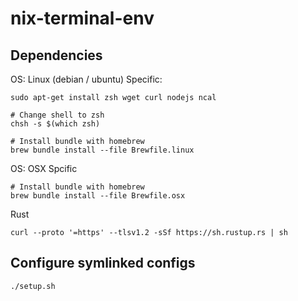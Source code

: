# nix-terminal-env

## Dependencies

OS: Linux (debian / ubuntu) Specific:
```
sudo apt-get install zsh wget curl nodejs ncal

# Change shell to zsh
chsh -s $(which zsh)

# Install bundle with homebrew
brew bundle install --file Brewfile.linux
```

OS: OSX Spcific
```
# Install bundle with homebrew
brew bundle install --file Brewfile.osx
```

Rust
```
curl --proto '=https' --tlsv1.2 -sSf https://sh.rustup.rs | sh
```

## Configure symlinked configs
```
./setup.sh
```
